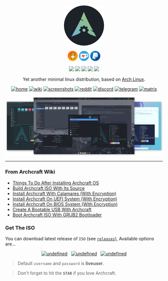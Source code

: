 <p align="center">
<a href="https://archcraft.io"><img src="https://raw.githubusercontent.com/archcraft-os/archcraft-packages/main/archcraft-artworks/files/logo/png/logo-circle/logo-circle-1.png" height="128" width="128" alt="Archcraft"></a>
</p>

<p align="center">
<a href="https://www.buymeacoffee.com/adi1090x"><img width="32px" src="https://raw.githubusercontent.com/adi1090x/files/master/other/1.png" alt="Buy Me A Coffee"></a>
<a href="https://ko-fi.com/adi1090x"><img width="32px" src="https://raw.githubusercontent.com/adi1090x/files/master/other/2.png" alt="Donate for Archcraft on ko-fi"></a>
<a href="https://www.paypal.com/cgi-bin/webscr?cmd=_s-xclick&hosted_button_id=6VETHHYHXESRN"><img width="32px" src="https://raw.githubusercontent.com/adi1090x/files/master/other/3.png" alt="Donate for Archcraft via Paypal"></a>
</p>

<p align="center">
  <img src="https://img.shields.io/badge/Maintained%3F-Yes-green?style=flat-square">
  <img src="https://img.shields.io/github/downloads/archcraft-os/releases/total?label=downloads&logo=github&color=blue&style=flat-square">
  <img src="https://img.shields.io/sourceforge/dt/archcraft.svg?label=downloads&logo=sourceforge&color=teal&style=flat-square">
  <img src="https://img.shields.io/github/stars/archcraft-os/archcraft?style=flat-square">
  <img src="https://img.shields.io/github/issues/archcraft-os/archcraft?color=violet&style=flat-square">
</p>

<p align="center">
Yet another minimal linux distribution, based on <a href="https://www.archlinux.org">Arch Linux</a>.
</p>

<p align="center">
  <a href="https://archcraft.io" target="_blank"><img alt="home" src="https://img.shields.io/badge/HOME-blue?style=flat-square"></a>
  <a href="https://wiki.archcraft.io" target="_blank"><img alt="wiki" src="https://img.shields.io/badge/WIKI-blue?style=flat-square"></a>
  <a href="https://archcraft.io/gallery" target="_blank"><img alt="screenshots" src="https://img.shields.io/badge/SCREENSHOTS-blue?style=flat-square"></a>
  <a href="https://www.reddit.com/r/archcraft" target="_blank"><img alt="reddit" src="https://img.shields.io/badge/REDDIT-blue?style=flat-square"></a>
  <a href="https://discord.gg/3PzeJ5S7Pu" target="_blank"><img alt="discord" src="https://img.shields.io/badge/DISCORD-blue?style=flat-square"></a>
  <a href="https://t.me/archcraftos" target="_blank"><img alt="telegram" src="https://img.shields.io/badge/TELEGRAM-blue?style=flat-square"></a>
  <a href="https://matrix.to/#/#archcraft:matrix.org" target="_blank"><img alt="matrix" src="https://img.shields.io/badge/MATRIX-blue?style=flat-square"></a>
</p>

![img](https://raw.githubusercontent.com/archcraft-os/core-packages/main/calamares-config/files/calamares/branding/archcraft/welcome.png)

---

### From Archcraft Wiki

- [Things To Do After Installing Archcraft OS](https://wiki.archcraft.io/installation/post_install)
- [Build Archcraft ISO With Its Source](https://wiki.archcraft.io/misc/build_iso)
- [Install Archcraft With Calamares (With Encryption)](https://wiki.archcraft.io/installation/calamares)
- [Install Archcraft On UEFI System (With Encryption)](https://wiki.archcraft.io/installation/abif/uefi)
- [Install Archcraft On BIOS System (With Encryption)](https://wiki.archcraft.io/installation/abif/bios)
- [Create A Bootable USB With Archcraft](https://wiki.archcraft.io/installation/boot/usb)
- [Boot Archcraft ISO With GRUB2 Bootloader](https://wiki.archcraft.io/installation/boot/grub)

### Get The ISO

You can download latest release of `ISO` (see [`releases`](https://github.com/archcraft-os/releases)), Available options are...
<p align="center">
  <a href="https://github.com/archcraft-os/releases/releases/download/v21.09/archcraft-2021.09.25-x86_64.iso" target="_blank"><img alt="undefined" src="https://img.shields.io/badge/Download-Github-blue?style=for-the-badge&logo=github"></a>&nbsp;&nbsp;
  <a href="https://sourceforge.net/projects/archcraft/files/latest/download" target="_blank"><img alt="undefined" src="https://img.shields.io/badge/Download-Sourceforge-orange?style=for-the-badge&logo=sourceforge"></a>&nbsp;&nbsp;
  <a href="https://github.com/archcraft-os/releases/releases/download/v21.09/archcraft-2021.09.25-x86_64.iso.torrent" target="_blank"><img alt="undefined" src="https://img.shields.io/badge/Download-Torrent-magenta?style=for-the-badge&logo=discogs"></a>
</p>


> Default `username` and `password` is **liveuser**.

> Don't forget to hit the **`STAR`** if you love Archcraft.
